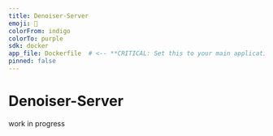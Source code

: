 ```yaml
---
title: Denoiser-Server
emoji: 🚀
colorFrom: indigo
colorTo: purple
sdk: docker
app_file: Dockerfile  # <-- **CRITICAL: Set this to your main application file**
pinned: false
---
```


# Denoiser-Server

work in progress
